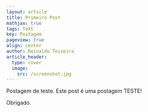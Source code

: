 ```yaml
---
layout: article
title: Primeiro Post
mathjax: true
tags: TeXt
key: Postagem
pageview: true
align: center
author: Reinaldo Teixeira
article_header:
  type: cover
  image:
    src: /screenshot.jpg
---
```


Postagem de teste. Este post é uma postagem TESTE!

Obrigado.